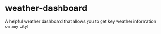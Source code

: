 # weather-dashboard
A helpful weather dashboard that allows you to get key weather information on any city!
